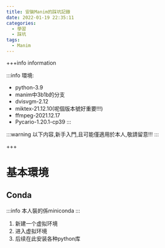 ```yaml
---
title: 安裝Manim的踩坑記錄
date: 2022-01-19 22:35:11
categories:
  - 學習
  - 踩坑
tags:
  - Manim
---
```


+++info information

:::info
環境:
  - python-3.9
  - manim中3b1b的分支
  - dvisvgm-2.12
  - miktex-21.12.10(呢個版本號好重要!!!)
  - ffmpeg-2021.12.17
  - Pycario-1.20.1-cp39
:::

:::warning
以下内容,新手入門,且可能僅適用於本人,敬請留意!!!
:::

+++

# 基本環境
## Conda
:::info
本人裝的係miniconda
:::

1. 新建一个虚拟环境
2. 进入虚拟环境
3. 后续在此安装各种python库